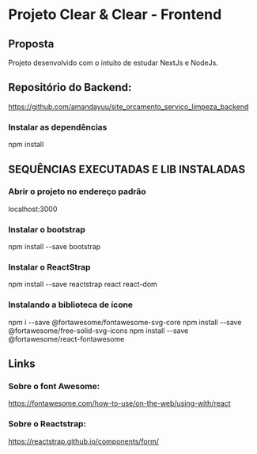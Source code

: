 # Projeto Clear & Clear - Frontend

## Proposta
Projeto desenvolvido com o intuito de estudar NextJs e NodeJs.

## Repositório do Backend: 
https://github.com/amandayuu/site_orcamento_servico_limpeza_backend

### Instalar as dependências
npm install

## SEQUÊNCIAS EXECUTADAS E LIB INSTALADAS

### Abrir o projeto no endereço padrão
localhost:3000

### Instalar o bootstrap
npm install --save bootstrap

### Instalar o ReactStrap
npm install --save reactstrap react react-dom

### Instalando a biblioteca de ícone
npm i --save @fortawesome/fontawesome-svg-core
npm install --save @fortawesome/free-solid-svg-icons
npm install --save @fortawesome/react-fontawesome

## Links

### Sobre o font Awesome:
https://fontawesome.com/how-to-use/on-the-web/using-with/react

### Sobre o Reactstrap:
https://reactstrap.github.io/components/form/

